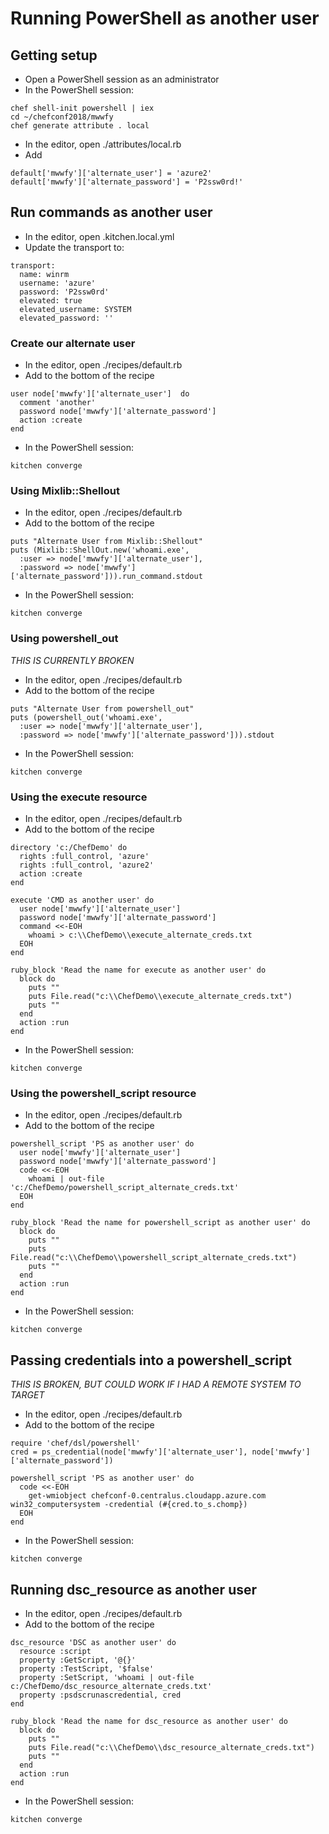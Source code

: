 # Running PowerShell as another user

## Getting setup

* Open a PowerShell session as an administrator
* In the PowerShell session:

```
chef shell-init powershell | iex
cd ~/chefconf2018/mwwfy
chef generate attribute . local
```

* In the editor, open ./attributes/local.rb
* Add

```
default['mwwfy']['alternate_user'] = 'azure2'
default['mwwfy']['alternate_password'] = 'P2ssw0rd!'
```

## Run commands as another user

* In the editor, open .kitchen.local.yml 
* Update the transport to:

```
transport:
  name: winrm
  username: 'azure'
  password: 'P2ssw0rd'
  elevated: true
  elevated_username: SYSTEM
  elevated_password: ''
```


### Create our alternate user
* In the editor, open ./recipes/default.rb
* Add to the bottom of the recipe

```
user node['mwwfy']['alternate_user']  do
  comment 'another'
  password node['mwwfy']['alternate_password']
  action :create
end
```

* In the PowerShell session:

```
kitchen converge
```

### Using Mixlib::Shellout

* In the editor, open ./recipes/default.rb
* Add to the bottom of the recipe

```
puts "Alternate User from Mixlib::Shellout"
puts (Mixlib::ShellOut.new('whoami.exe', 
  :user => node['mwwfy']['alternate_user'], 
  :password => node['mwwfy']['alternate_password'])).run_command.stdout
```

* In the PowerShell session:

```
kitchen converge
```

### Using powershell_out

*THIS IS CURRENTLY BROKEN*

* In the editor, open ./recipes/default.rb
* Add to the bottom of the recipe

```
puts "Alternate User from powershell_out"
puts (powershell_out('whoami.exe', 
  :user => node['mwwfy']['alternate_user'], 
  :password => node['mwwfy']['alternate_password'])).stdout
```

* In the PowerShell session:

```
kitchen converge
```

### Using the execute resource

* In the editor, open ./recipes/default.rb
* Add to the bottom of the recipe

```
directory 'c:/ChefDemo' do
  rights :full_control, 'azure'
  rights :full_control, 'azure2'
  action :create
end

execute 'CMD as another user' do
  user node['mwwfy']['alternate_user']
  password node['mwwfy']['alternate_password']
  command <<-EOH
    whoami > c:\\ChefDemo\\execute_alternate_creds.txt
  EOH
end

ruby_block 'Read the name for execute as another user' do
  block do
    puts ""
    puts File.read("c:\\ChefDemo\\execute_alternate_creds.txt")
    puts ""
  end
  action :run
end
```

* In the PowerShell session:

```
kitchen converge
```

### Using the powershell_script resource

* In the editor, open ./recipes/default.rb
* Add to the bottom of the recipe

```
powershell_script 'PS as another user' do
  user node['mwwfy']['alternate_user']
  password node['mwwfy']['alternate_password']
  code <<-EOH
    whoami | out-file 'c:/ChefDemo/powershell_script_alternate_creds.txt'
  EOH
end

ruby_block 'Read the name for powershell_script as another user' do
  block do
    puts ""
    puts File.read("c:\\ChefDemo\\powershell_script_alternate_creds.txt")
    puts ""
  end
  action :run
end
```

* In the PowerShell session:

```
kitchen converge
```

## Passing credentials into a powershell_script

*THIS IS BROKEN, BUT COULD WORK IF I HAD A REMOTE SYSTEM TO TARGET*

* In the editor, open ./recipes/default.rb
* Add to the bottom of the recipe

```
require 'chef/dsl/powershell'
cred = ps_credential(node['mwwfy']['alternate_user'], node['mwwfy']['alternate_password'])

powershell_script 'PS as another user' do
  code <<-EOH
    get-wmiobject chefconf-0.centralus.cloudapp.azure.com win32_computersystem -credential (#{cred.to_s.chomp})
  EOH
end
```

* In the PowerShell session:

```
kitchen converge
```

## Running dsc_resource as another user

* In the editor, open ./recipes/default.rb
* Add to the bottom of the recipe

```
dsc_resource 'DSC as another user' do
  resource :script
  property :GetScript, '@{}'
  property :TestScript, '$false'
  property :SetScript, 'whoami | out-file c:/ChefDemo/dsc_resource_alternate_creds.txt'
  property :psdscrunascredential, cred
end

ruby_block 'Read the name for dsc_resource as another user' do
  block do
    puts ""
    puts File.read("c:\\ChefDemo\\dsc_resource_alternate_creds.txt")
    puts ""
  end
  action :run
end
```

* In the PowerShell session:

```
kitchen converge
```
